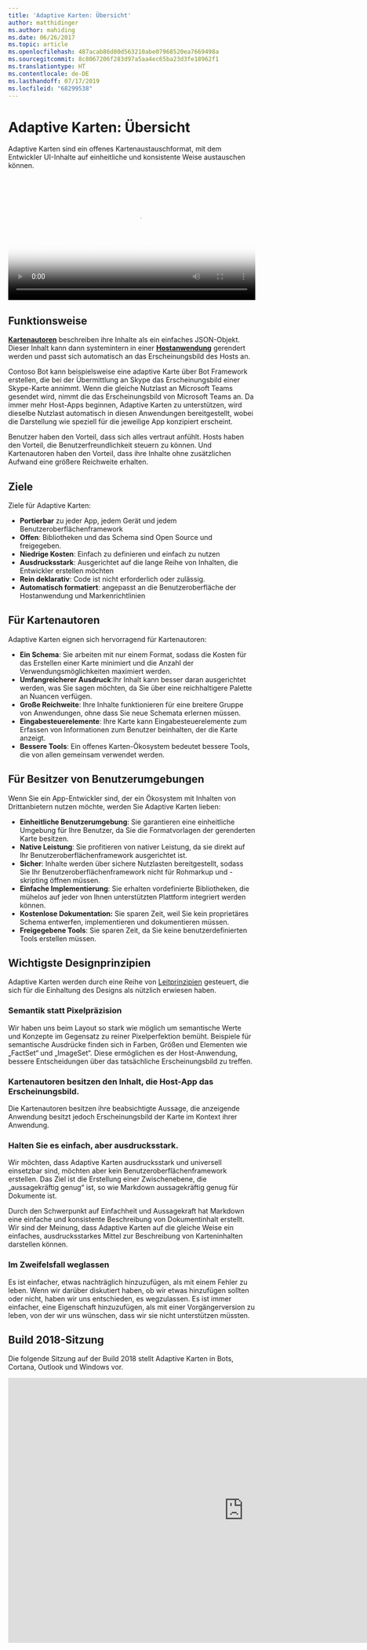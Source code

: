 ```yaml
---
title: 'Adaptive Karten: Übersicht'
author: matthidinger
ms.author: mahiding
ms.date: 06/26/2017
ms.topic: article
ms.openlocfilehash: 487acab86d80d563210abe07968520ea7669498a
ms.sourcegitcommit: 8c8067206f283d97a5aa4ec65ba23d3fe18962f1
ms.translationtype: HT
ms.contentlocale: de-DE
ms.lasthandoff: 07/17/2019
ms.locfileid: "68299538"
---
```

# <a name="adaptive-cards-overview"></a>Adaptive Karten: Übersicht 

Adaptive Karten sind ein offenes Kartenaustauschformat, mit dem Entwickler UI-Inhalte auf einheitliche und konsistente Weise austauschen können.

<video controls width="100%" poster="./content/videoposter.png">
    <source src="https://adaptivecardsblob.blob.core.windows.net/assets/AdaptiveCardsOverviewVideo.mp4" type="video/mp4">
</video>

## <a name="how-they-work"></a>Funktionsweise

[**Kartenautoren**](authoring-cards/getting-started.md) beschreiben ihre Inhalte als ein einfaches JSON-Objekt. Dieser Inhalt kann dann systemintern in einer [**Hostanwendung**](rendering-cards/getting-started.md) gerendert werden und passt sich automatisch an das Erscheinungsbild des Hosts an.

Contoso Bot kann beispielsweise eine adaptive Karte über Bot Framework erstellen, die bei der Übermittlung an Skype das Erscheinungsbild einer Skype-Karte annimmt. Wenn die gleiche Nutzlast an Microsoft Teams gesendet wird, nimmt die das Erscheinungsbild von Microsoft Teams an. Da immer mehr Host-Apps beginnen, Adaptive Karten zu unterstützen, wird dieselbe Nutzlast automatisch in diesen Anwendungen bereitgestellt, wobei die Darstellung wie speziell für die jeweilige App konzipiert erscheint.

Benutzer haben den Vorteil, dass sich alles vertraut anfühlt. Hosts haben den Vorteil, die Benutzerfreundlichkeit steuern zu können. Und Kartenautoren haben den Vorteil, dass ihre Inhalte ohne zusätzlichen Aufwand eine größere Reichweite erhalten.

## <a name="goals"></a>Ziele 

Ziele für Adaptive Karten:

* **Portierbar** zu jeder App, jedem Gerät und jedem Benutzeroberflächenframework
* **Offen**: Bibliotheken und das Schema sind Open Source und freigegeben.
* **Niedrige Kosten**: Einfach zu definieren und einfach zu nutzen
* **Ausdrucksstark**: Ausgerichtet auf die lange Reihe von Inhalten, die Entwickler erstellen möchten
* **Rein deklarativ**: Code ist nicht erforderlich oder zulässig.
* **Automatisch formatiert**: angepasst an die Benutzeroberfläche der Hostanwendung und Markenrichtlinien

## <a name="for-card-authors"></a>Für Kartenautoren
Adaptive Karten eignen sich hervorragend für Kartenautoren:

* **Ein Schema**: Sie arbeiten mit nur einem Format, sodass die Kosten für das Erstellen einer Karte minimiert und die Anzahl der Verwendungsmöglichkeiten maximiert werden.
* **Umfangreicherer Ausdruck**:Ihr Inhalt kann besser daran ausgerichtet werden, was Sie sagen möchten, da Sie über eine reichhaltigere Palette an Nuancen verfügen.
* **Große Reichweite**: Ihre Inhalte funktionieren für eine breitere Gruppe von Anwendungen, ohne dass Sie neue Schemata erlernen müssen.
* **Eingabesteuerelemente**: Ihre Karte kann Eingabesteuerelemente zum Erfassen von Informationen zum Benutzer beinhalten, der die Karte anzeigt.
* **Bessere Tools**: Ein offenes Karten-Ökosystem bedeutet bessere Tools, die von allen gemeinsam verwendet werden.

## <a name="for-experience-owners"></a>Für Besitzer von Benutzerumgebungen
Wenn Sie ein App-Entwickler sind, der ein Ökosystem mit Inhalten von Drittanbietern nutzen möchte, werden Sie Adaptive Karten lieben:

* **Einheitliche Benutzerumgebung**: Sie garantieren eine einheitliche Umgebung für Ihre Benutzer, da Sie die Formatvorlagen der gerenderten Karte besitzen.
* **Native Leistung**: Sie profitieren von nativer Leistung, da sie direkt auf Ihr Benutzeroberflächenframework ausgerichtet ist.
* **Sicher**: Inhalte werden über sichere Nutzlasten bereitgestellt, sodass Sie Ihr Benutzeroberflächenframework nicht für Rohmarkup und -skripting öffnen müssen.
* **Einfache Implementierung**: Sie erhalten vordefinierte Bibliotheken, die mühelos auf jeder von Ihnen unterstützten Plattform integriert werden können. 
* **Kostenlose Dokumentation:** Sie sparen Zeit, weil Sie kein proprietäres Schema entwerfen, implementieren und dokumentieren müssen.
* **Freigegebene Tools**: Sie sparen Zeit, da Sie keine benutzerdefinierten Tools erstellen müssen.

## <a name="core-design-principles"></a>Wichtigste Designprinzipien 

Adaptive Karten werden durch eine Reihe von [Leitprinzipien](resources/principles.md) gesteuert, die sich für die Einhaltung des Designs als nützlich erwiesen haben. 

### <a name="semantic-instead-of-pixel-perfect"></a>Semantik statt Pixelpräzision
Wir haben uns beim Layout so stark wie möglich um semantische Werte und Konzepte im Gegensatz zu reiner Pixelperfektion bemüht. Beispiele für semantische Ausdrücke finden sich in Farben, Größen und Elementen wie „FactSet“ und „ImageSet“. Diese ermöglichen es der Host-Anwendung, bessere Entscheidungen über das tatsächliche Erscheinungsbild zu treffen.

### <a name="card-authors-own-the-content-host-app-owns-the-look-and-feel"></a>Kartenautoren besitzen den Inhalt, die Host-App das Erscheinungsbild.
Die Kartenautoren besitzen ihre beabsichtigte Aussage, die anzeigende Anwendung besitzt jedoch Erscheinungsbild der Karte im Kontext ihrer Anwendung.

### <a name="keep-it-simple-but-expressive"></a>Halten Sie es einfach, aber ausdrucksstark.
Wir möchten, dass Adaptive Karten ausdrucksstark und universell einsetzbar sind, möchten aber kein Benutzeroberflächenframework erstellen.  Das Ziel ist die Erstellung einer Zwischenebene, die „aussagekräftig genug“ ist, so wie Markdown aussagekräftig genug für Dokumente ist.

Durch den Schwerpunkt auf Einfachheit und Aussagekraft hat Markdown eine einfache und konsistente Beschreibung von Dokumentinhalt erstellt.  Wir sind der Meinung, dass Adaptive Karten auf die gleiche Weise ein einfaches, ausdrucksstarkes Mittel zur Beschreibung von Karteninhalten darstellen können.

### <a name="when-in-doubt-keep-it-out"></a>Im Zweifelsfall weglassen
Es ist einfacher, etwas nachträglich hinzuzufügen, als mit einem Fehler zu leben. Wenn wir darüber diskutiert haben, ob wir etwas hinzufügen sollten oder nicht, haben wir uns entschieden, es wegzulassen.  Es ist immer einfacher, eine Eigenschaft hinzuzufügen, als mit einer Vorgängerversion zu leben, von der wir uns wünschen, dass wir sie nicht unterstützen müssten.


## <a name="build-2018-session"></a>Build 2018-Sitzung

Die folgende Sitzung auf der Build 2018 stellt Adaptive Karten in Bots, Cortana, Outlook und Windows vor. 

<iframe src="https://medius.studios.ms/Embed/Video/BRK2401?SFYT=true" width="960" height="540" allowFullScreen frameBorder="0"></iframe>
